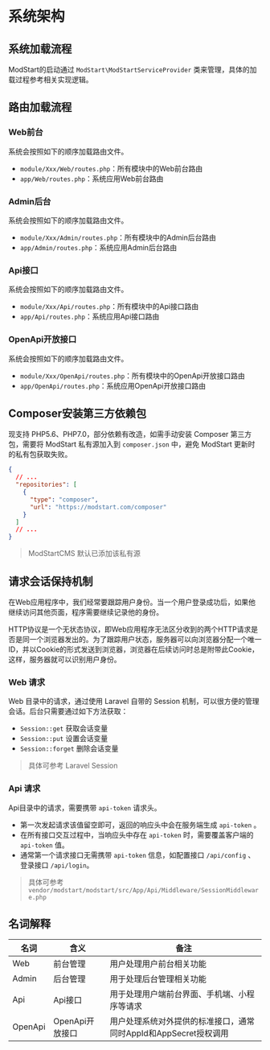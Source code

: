 # 系统架构



## 系统加载流程

ModStart的启动通过 `ModStart\ModStartServiceProvider` 类来管理，具体的加载过程参考相关实现逻辑。


## 路由加载流程

### Web前台

系统会按照如下的顺序加载路由文件。

- `module/Xxx/Web/routes.php`：所有模块中的Web前台路由
- `app/Web/routes.php`：系统应用Web前台路由

### Admin后台

系统会按照如下的顺序加载路由文件。

- `module/Xxx/Admin/routes.php`：所有模块中的Admin后台路由
- `app/Admin/routes.php`：系统应用Admin后台路由



### Api接口

系统会按照如下的顺序加载路由文件。

- `module/Xxx/Api/routes.php`：所有模块中的Api接口路由
- `app/Api/routes.php`：系统应用Api接口路由



### OpenApi开放接口

系统会按照如下的顺序加载路由文件。

- `module/Xxx/OpenApi/routes.php`：所有模块中的OpenApi开放接口路由
- `app/OpenApi/routes.php`：系统应用OpenApi开放接口路由



## Composer安装第三方依赖包

现支持 PHP5.6、PHP7.0，部分依赖有改造，如需手动安装 Composer 第三方包，需要将 ModStart 私有源加入到 `composer.json` 中，避免 ModStart 更新时的私有包获取失败。

```json
{
  // ...
  "repositories": [
    {
      "type": "composer",
      "url": "https://modstart.com/composer"
    }
  ]
  // ...
}
```

> ModStartCMS 默认已添加该私有源



## 请求会话保持机制

在Web应用程序中，我们经常要跟踪用户身份。当一个用户登录成功后，如果他继续访问其他页面，程序需要继续记录他的身份。

HTTP协议是一个无状态协议，即Web应用程序无法区分收到的两个HTTP请求是否是同一个浏览器发出的。为了跟踪用户状态，服务器可以向浏览器分配一个唯一ID，并以Cookie的形式发送到浏览器，浏览器在后续访问时总是附带此Cookie，这样，服务器就可以识别用户身份。

### Web 请求

Web 目录中的请求，通过使用 Laravel 自带的 Session 机制，可以很方便的管理会话。后台只需要通过如下方法获取：

- `Session::get` 获取会话变量
- `Session::put` 设置会话变量
- `Session::forget` 删除会话变量

> 具体可参考 Laravel Session

### Api 请求

Api目录中的请求，需要携带 `api-token` 请求头。

- 第一次发起请求该值留空即可，返回的响应头中会在服务端生成 `api-token` 。
- 在所有接口交互过程中，当响应头中存在 `api-token` 时，需要覆盖客户端的 `api-token` 值。
- 通常第一个请求接口无需携带 `api-token` 信息，如配置接口 `/api/config` 、登录接口 `/api/login`。

> 具体可参考 `vendor/modstart/modstart/src/App/Api/Middleware/SessionMiddleware.php`




## 名词解释

| 名词 | 含义 | 备注 |
| ---- | ---- | ---- |
| Web  | 前台管理 | 用户处理用户前台相关功能 |
| Admin | 后台管理 | 用于处理后台管理相关功能 |
| Api | Api接口 | 用于处理用户端前台界面、手机端、小程序等请求 |
| OpenApi | OpenApi开放接口 | 用户处理系统对外提供的标准接口，通常同时AppId和AppSecret授权调用 |



